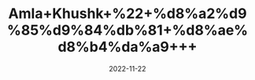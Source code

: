 ---
title: 'Amla+Khushk+%22+%d8%a2%d9%85%d9%84%db%81+%d8%ae%d8%b4%da%a9+++'
date: '2022-11-22' 
metatag: '' 
inventory: '0' 
draft: false 
# meta description 
shortDescripton: 'Dried+indian+Gooseberry+%22+One+of+the+best+amla+powder+benefits+is+that+it+reduces+the+risk+of+heart+disease+by+regulating+the+build-up+of+bad+cholesterol'
description: 'Herbs+%d8%ac%da%91%db%8c+%d8%a8%d9%88%d9%b9%db%8c'
longdescription: ''
tags: ''
brand: ''
subCategory: ''
unit: '50 gm-Pk'
sellCount: '0'
featured: True
# product Price
price: '40.0'
# Product Short Description
shortDescription: 'Dried+indian+Gooseberry+%22+One+of+the+best+amla+powder+benefits+is+that+it+reduces+the+risk+of+heart+disease+by+regulating+the+build-up+of+bad+cholesterol'
productID: 'E6259DF5-0D27-ED11-9968-005056B3A416'
type: 'products'
category: 'Herbs+%d8%ac%da%91%db%8c+%d8%a8%d9%88%d9%b9%db%8c' 
thumnailproduct: 'https://eraconnect.blob.core.windows.net/product-images/aminsaddiquidawakhana/E6259DF5-0D27-ED11-9968-005056B3A416.webp' 
images:
  - image: 'https://eraconnect.blob.core.windows.net/product-images/aminsaddiquidawakhana/E6259DF5-0D27-ED11-9968-005056B3A416.webp'  
Variants:
---
